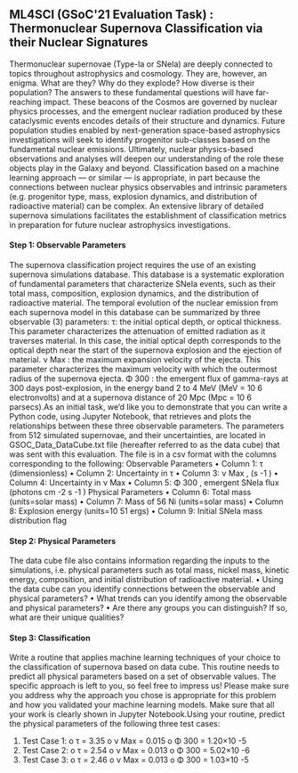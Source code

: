 ## ML4SCI (GSoC'21 Evaluation Task) : Thermonuclear Supernova Classification via their Nuclear Signatures
Thermonuclear supernovae (Type-Ia or SNeIa) are deeply connected to topics throughout astrophysics and cosmology. They are, however, an enigma. What are they? Why do they explode? How diverse is their population? The answers to these fundamental questions will have far-reaching impact. These beacons of the Cosmos are governed by nuclear physics processes, and the emergent nuclear radiation produced by these cataclysmic events encodes details of their structure and dynamics. Future population studies enabled by next-generation space-based astrophysics investigations will seek to identify progenitor sub-classes based on the fundamental nuclear emissions. Ultimately, nuclear physics-based observations and analyses will deepen our understanding of the role these objects play in the Galaxy and beyond. Classification based on a machine learning approach — or similar — is appropriate, in part because the connections between nuclear physics observables and intrinsic parameters (e.g. progenitor type, mass, explosion dynamics, and distribution of radioactive material) can be complex. An extensive library of detailed supernova simulations facilitates the establishment of classification metrics in preparation for future nuclear astrophysics investigations.

#### Step 1: Observable Parameters
The supernova classification project requires the use of an existing supernova
simulations database. This database is a systematic exploration of fundamental
parameters that characterize SNeIa events, such as their total mass, composition,
explosion dynamics, and the distribution of radioactive material. The temporal evolution
of the nuclear emission from each supernova model in this database can be
summarized by three observable (3) parameters:
τ: the initial optical depth, or optical thickness. This parameter characterizes the
attenuation of emitted radiation as it traverses material. In this case, the initial
optical depth corresponds to the optical depth near the start of the supernova
explosion and the ejection of material.
ν Max : the maximum expansion velocity of the ejecta. This parameter characterizes
the maximum velocity with which the outermost radius of the supernova ejecta.
Φ 300 : the emergent flux of gamma-rays at 300 days post-explosion, in the energy
band 2 to 4 MeV (MeV = 10 6 electronvolts) and at a supernova distance of 20
Mpc (Mpc = 10 6 parsecs).As an initial task, we’d like you to demonstrate that you can write a Python code, using
Jupyter Notebook, that retrieves and plots the relationships between these three
observable parameters. The parameters from 512 simulated supernovae, and their
uncertainties, are located in GSOC_Data_DataCube.txt file (hereafter referred to as the
data cube) that was sent with this evaluation. The file is in a csv format with the columns
corresponding to the following:
Observable Parameters
• Column 1: τ (dimensionless)
• Column 2: Uncertainty in τ
• Column 3: ν Max , (s -1 )
• Column 4: Uncertainty in ν Max
• Column 5: Φ 300 , emergent SNeIa flux (photons cm -2 s -1 )
Physical Parameters
• Column 6: Total mass (units=solar mass)
• Column 7: Mass of 56 Ni (units=solar mass)
• Column 8: Explosion energy (units=10 51 ergs)
• Column 9: Initial SNeIa mass distribution flag

#### Step 2: Physical Parameters
The data cube file also contains information regarding the inputs to the simulations, i.e.
physical parameters such as total mass, nickel mass, kinetic energy, composition, and
initial distribution of radioactive material.
• Using the data cube can you identify connections between the observable and
physical parameters?
• What trends can you identify among the observable and physical parameters?
• Are there any groups you can distinguish? If so, what are their unique qualities?

#### Step 3: Classification
Write a routine that applies machine learning techniques of your choice to the
classification of supernova based on data cube. This routine needs to predict all
physical parameters based on a set of observable values. The specific approach is left
to you, so feel free to impress us! Please make sure you address why the approach you
chose is appropriate for this problem and how you validated your machine learning
models. Make sure that all your work is clearly shown in Jupyter Notebook.Using your routine, predict the physical parameters of the following three test cases:
1. Test Case 1:
o τ = 3.35
o ν Max = 0.015
o Φ 300 = 1.20×10 -5
2. Test Case 2:
o τ = 2.54
o ν Max = 0.013
o Φ 300 = 5.02×10 -6
3. Test Case 3:
o τ = 2.46
o ν Max = 0.013
o Φ 300 = 1.03×10 -5
